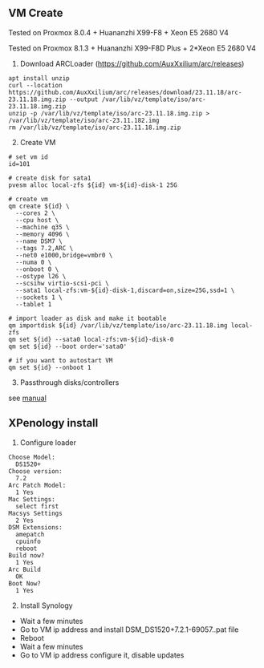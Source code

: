 VM Create
---------------------------------------------------

Tested on Proxmox 8.0.4 + Huananzhi X99-F8 + Xeon E5 2680 V4

Tested on Proxmox 8.1.3 + Huananzhi X99-F8D Plus + 2*Xeon E5 2680 V4

1. Download ARCLoader (https://github.com/AuxXxilium/arc/releases)

```
apt install unzip
curl --location https://github.com/AuxXxilium/arc/releases/download/23.11.18/arc-23.11.18.img.zip --output /var/lib/vz/template/iso/arc-23.11.18.img.zip
unzip -p /var/lib/vz/template/iso/arc-23.11.18.img.zip > /var/lib/vz/template/iso/arc-23.11.182.img
rm /var/lib/vz/template/iso/arc-23.11.18.img.zip
```

2. Create VM

```
# set vm id
id=101

# create disk for sata1
pvesm alloc local-zfs ${id} vm-${id}-disk-1 25G

# create vm
qm create ${id} \
  --cores 2 \
  --cpu host \
  --machine q35 \
  --memory 4096 \
  --name DSM7 \
  --tags 7.2,ARC \
  --net0 e1000,bridge=vmbr0 \
  --numa 0 \
  --onboot 0 \
  --ostype l26 \
  --scsihw virtio-scsi-pci \
  --sata1 local-zfs:vm-${id}-disk-1,discard=on,size=25G,ssd=1 \
  --sockets 1 \
  --tablet 1

# import loader as disk and make it bootable
qm importdisk ${id} /var/lib/vz/template/iso/arc-23.11.18.img local-zfs
qm set ${id} --sata0 local-zfs:vm-${id}-disk-0
qm set ${id} --boot order='sata0'

# if you want to autostart VM
qm set ${id} --onboot 1 
```

3. Passthrough disks/controllers

see [manual](https://github.com/MrCrutchMaster/different/blob/main/xpenology_proxmox/disk_passthrough.md)

XPenology install 
---------------------------------------------------

1. Configure loader

```
Choose Model:
  DS1520+
Choose version:
  7.2
Arc Patch Model:
  1 Yes
Mac Settings:
  select first
Macsys Settings
  2 Yes
DSM Extensions:
  amepatch
  cpuinfo
  reboot
Build now?
  1 Yes
Arc Build
  OK
Boot Now?
  1 Yes
```

2. Install Synology

- Wait a few minutes
- Go to VM ip address and install DSM_DS1520+7.2.1-69057..pat file
- Reboot
- Wait a few minutes
- Go to VM ip address configure it, disable updates

